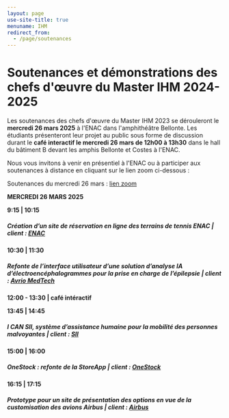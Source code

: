 ```yaml
---
layout: page
use-site-title: true
menuname: IHM
redirect_from:
  - /page/soutenances
---
```


# Soutenances et démonstrations des chefs d'œuvre du Master IHM 2024-2025

Les soutenances des chefs d'œuvre du Master IHM 2023 se dérouleront le **mercredi 26 mars 2025** à l'ENAC dans l'amphithéâtre Bellonte. 
Les étudiants présenteront leur projet au public sous forme de discussion durant le **café interactif le mercredi 26 mars de 12h00 à 13h30** 
dans le hall du bâtiment B devant les amphis Bellonte et Costes à l'ENAC.

Nous vous invitons à venir en présentiel à l'ENAC ou à participer aux soutenances à distance en cliquant sur le lien zoom ci-dessous :

Soutenances du mercredi 26 mars : [lien zoom](https://univ-tlse3-fr.zoom.us/j/97329611321)

 

**MERCREDI 26 MARS 2025**

**9:15 \| 10:15**

##### Création d’un site de réservation en ligne des terrains de tennis ENAC | client : [ENAC](https://www.enac.fr/)

**10:30 \| 11:30**

##### Refonte de l’interface utilisateur d’une solution d’analyse IA d’électroencéphalogrammes pour la prise en charge de l’épilepsie | client : [Avrio MedTech](https://www.avriomedtech.com/)

**12:00 - 13:30 \| café intéractif**

**13:45 \| 14:45**

##### I CAN SII, système d’assistance humaine pour la mobilité des personnes malvoyantes | client : [SII](https://sii-group.com/fr-FR)

**15:00 \| 16:00**

##### OneStock : refonte de la StoreApp | client : [OneStock](https://www.onestock-retail.com/fr/)

**16:15 \| 17:15**

##### Prototype pour un site de présentation des options en vue de la customisation des avions Airbus | client : [Airbus](https://www.airbus.com/)
